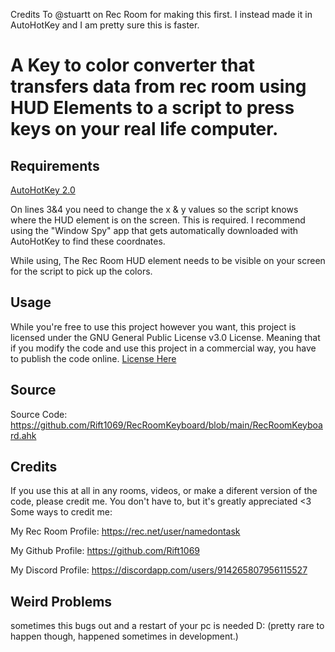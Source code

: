 Credits To @stuartt on Rec Room for making this first. I instead made it in AutoHotKey and I am pretty sure this is faster.
# A Key to color converter that transfers data from rec room using HUD Elements to a script to press keys on your real life computer.
## Requirements 
[AutoHotKey 2.0](https://autohotkey.com/)

On lines 3&4 you need to change the x & y values so the script knows where the HUD element is on the screen. This is required. I recommend using the "Window Spy" app that gets automatically downloaded with AutoHotKey to find these coordnates.

While using, The Rec Room HUD element needs to be visible on your screen for the script to pick up the colors.

## Usage 
While you're free to use this project however you want, this project is licensed under the GNU General Public License v3.0 License.
Meaning that if you modify the code and use this project in a commercial way, you have to publish the code online. [License Here](https://github.com/Rift1069/RecRoomKeyboard/blob/main/LICENSE)

## Source
Source Code: https://github.com/Rift1069/RecRoomKeyboard/blob/main/RecRoomKeyboard.ahk

## Credits
If you use this at all in any rooms, videos, or make a diferent version of the code, please credit me. You don't have to, but it's greatly appreciated <3
Some ways to credit me: 

My Rec Room Profile: https://rec.net/user/namedontask

My Github Profile: https://github.com/Rift1069

My Discord Profile: https://discordapp.com/users/914265807956115527

## Weird Problems
sometimes this bugs out and a restart of your pc is needed D: (pretty rare to happen though, happened sometimes in development.)
